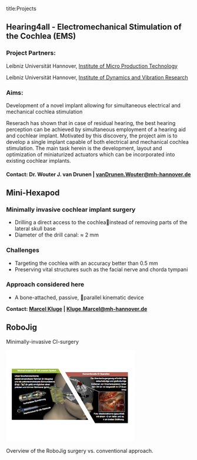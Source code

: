 ﻿title:Projects


## Hearing4all - Electromechanical Stimulation of the Cochlea (EMS)


### Project Partners: 
	
Leibniz Universität Hannover, [Institute of Micro Production Technology](http://www.impt.uni-hannover.de/das_impt.html?&L=1 "Institute of Micro Production Technology")

Leibniz Universität Hannover, [Institute of Dynamics and Vibration Research](http://www.ids.uni-hannover.de/ueber_uns.html?&L=1 "Institute of Dynamics and Vibration Research")

### Aims:

Development of a novel implant allowing for simultaneous electrical and mechanical cochlea stimulation
	
Reserach has shown that in case of residual hearing, the best hearing perception can be achieved by simultaneous employment of a hearing aid and cochlear implant. 
Motivated by this discovery, the project aim is to develop a single implant capable of both electrical and mechanical cochlea stimulation. The main task herein is the development, layout and optimization of miniaturized actuators which can be incorporated into existing cochlear implants.
	
#### Contact: Dr. Wouter J. van Drunen | vanDrunen.Wouter@mh-hannover.de





## Mini-Hexapod

### Minimally invasive cochlear implant surgery
-  Drilling a direct access to the cochleainstead of removing parts of the lateral skull base
-  Diameter of the drill canal: ≈ 2 mm

### Challenges
-  Targeting the cochlea with an accuracy better than 0.5 mm
-  Preserving vital structures such as the facial nerve and chorda tympani

### Approach considered here
-  A bone-attached, passive, parallel kinematic device


**Contact: [Marcel Kluge](http://www.vianna.de/01_workgroups/majdani/staff/marcel.html) | Kluge.Marcel@mh-hannover.de**


## RoboJig

Minimally-invasive CI-surgery


![Overview of RoboJig System](projects/robojig-overview-de.png)

Overview of the RoboJig surgery vs. conventional approach.


